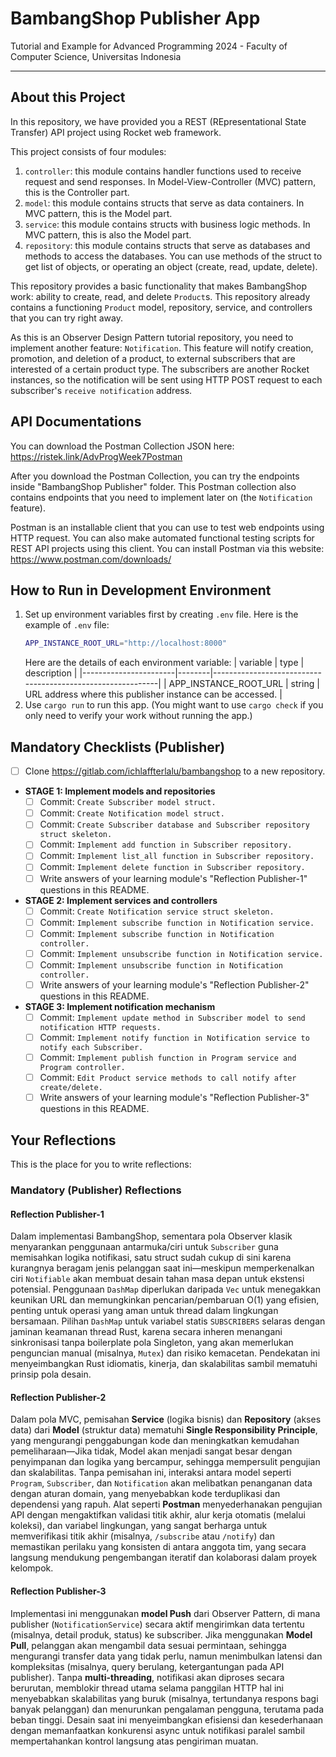 # BambangShop Publisher App
Tutorial and Example for Advanced Programming 2024 - Faculty of Computer Science, Universitas Indonesia

---

## About this Project
In this repository, we have provided you a REST (REpresentational State Transfer) API project using Rocket web framework.

This project consists of four modules:
1.  `controller`: this module contains handler functions used to receive request and send responses.
    In Model-View-Controller (MVC) pattern, this is the Controller part.
2.  `model`: this module contains structs that serve as data containers.
    In MVC pattern, this is the Model part.
3.  `service`: this module contains structs with business logic methods.
    In MVC pattern, this is also the Model part.
4.  `repository`: this module contains structs that serve as databases and methods to access the databases.
    You can use methods of the struct to get list of objects, or operating an object (create, read, update, delete).

This repository provides a basic functionality that makes BambangShop work: ability to create, read, and delete `Product`s.
This repository already contains a functioning `Product` model, repository, service, and controllers that you can try right away.

As this is an Observer Design Pattern tutorial repository, you need to implement another feature: `Notification`.
This feature will notify creation, promotion, and deletion of a product, to external subscribers that are interested of a certain product type.
The subscribers are another Rocket instances, so the notification will be sent using HTTP POST request to each subscriber's `receive notification` address.

## API Documentations

You can download the Postman Collection JSON here: https://ristek.link/AdvProgWeek7Postman

After you download the Postman Collection, you can try the endpoints inside "BambangShop Publisher" folder.
This Postman collection also contains endpoints that you need to implement later on (the `Notification` feature).

Postman is an installable client that you can use to test web endpoints using HTTP request.
You can also make automated functional testing scripts for REST API projects using this client.
You can install Postman via this website: https://www.postman.com/downloads/

## How to Run in Development Environment
1.  Set up environment variables first by creating `.env` file.
    Here is the example of `.env` file:
    ```bash
    APP_INSTANCE_ROOT_URL="http://localhost:8000"
    ```
    Here are the details of each environment variable:
    | variable              | type   | description                                                |
    |-----------------------|--------|------------------------------------------------------------|
    | APP_INSTANCE_ROOT_URL | string | URL address where this publisher instance can be accessed. |
2.  Use `cargo run` to run this app.
    (You might want to use `cargo check` if you only need to verify your work without running the app.)

## Mandatory Checklists (Publisher)
-   [ ] Clone https://gitlab.com/ichlaffterlalu/bambangshop to a new repository.
-   **STAGE 1: Implement models and repositories**
    -   [ ] Commit: `Create Subscriber model struct.`
    -   [ ] Commit: `Create Notification model struct.`
    -   [ ] Commit: `Create Subscriber database and Subscriber repository struct skeleton.`
    -   [ ] Commit: `Implement add function in Subscriber repository.`
    -   [ ] Commit: `Implement list_all function in Subscriber repository.`
    -   [ ] Commit: `Implement delete function in Subscriber repository.`
    -   [ ] Write answers of your learning module's "Reflection Publisher-1" questions in this README.
-   **STAGE 2: Implement services and controllers**
    -   [ ] Commit: `Create Notification service struct skeleton.`
    -   [ ] Commit: `Implement subscribe function in Notification service.`
    -   [ ] Commit: `Implement subscribe function in Notification controller.`
    -   [ ] Commit: `Implement unsubscribe function in Notification service.`
    -   [ ] Commit: `Implement unsubscribe function in Notification controller.`
    -   [ ] Write answers of your learning module's "Reflection Publisher-2" questions in this README.
-   **STAGE 3: Implement notification mechanism**
    -   [ ] Commit: `Implement update method in Subscriber model to send notification HTTP requests.`
    -   [ ] Commit: `Implement notify function in Notification service to notify each Subscriber.`
    -   [ ] Commit: `Implement publish function in Program service and Program controller.`
    -   [ ] Commit: `Edit Product service methods to call notify after create/delete.`
    -   [ ] Write answers of your learning module's "Reflection Publisher-3" questions in this README.

## Your Reflections
This is the place for you to write reflections:

### Mandatory (Publisher) Reflections

#### Reflection Publisher-1

Dalam implementasi BambangShop, sementara pola Observer klasik menyarankan penggunaan antarmuka/ciri untuk `Subscriber` guna memisahkan logika notifikasi, satu struct sudah cukup di sini karena kurangnya beragam jenis pelanggan saat ini—meskipun memperkenalkan ciri `Notifiable` akan membuat desain tahan masa depan untuk ekstensi potensial. Penggunaan `DashMap` diperlukan daripada `Vec` untuk menegakkan keunikan URL dan memungkinkan pencarian/pembaruan O(1) yang efisien, penting untuk operasi yang aman untuk thread dalam lingkungan bersamaan. Pilihan `DashMap` untuk variabel statis `SUBSCRIBERS` selaras dengan jaminan keamanan thread Rust, karena secara inheren menangani sinkronisasi tanpa boilerplate pola Singleton, yang akan memerlukan penguncian manual (misalnya, `Mutex`) dan risiko kemacetan. Pendekatan ini menyeimbangkan Rust idiomatis, kinerja, dan skalabilitas sambil mematuhi prinsip pola desain.

#### Reflection Publisher-2

Dalam pola MVC, pemisahan **Service** (logika bisnis) dan **Repository** (akses data) dari **Model** (struktur data) mematuhi **Single Responsibility Principle**, yang mengurangi penggabungan kode dan meningkatkan kemudahan pemeliharaan—Jika tidak, Model akan menjadi sangat besar dengan penyimpanan dan logika yang bercampur, sehingga mempersulit pengujian dan skalabilitas. Tanpa pemisahan ini, interaksi antara model seperti `Program`, `Subscriber`, dan `Notification` akan melibatkan penanganan data dengan aturan domain, yang menyebabkan kode terduplikasi dan dependensi yang rapuh. Alat seperti **Postman** menyederhanakan pengujian API dengan mengaktifkan validasi titik akhir, alur kerja otomatis (melalui koleksi), dan variabel lingkungan, yang sangat berharga untuk memverifikasi titik akhir (misalnya, `/subscribe` atau `/notify`) dan memastikan perilaku yang konsisten di antara anggota tim, yang secara langsung mendukung pengembangan iteratif dan kolaborasi dalam proyek kelompok.

#### Reflection Publisher-3

Implementasi ini menggunakan **model Push** dari Observer Pattern, di mana publisher (`NotificationService`) secara aktif mengirimkan data tertentu (misalnya, detail produk, status) ke subscriber. Jika menggunakan **Model Pull**, pelanggan akan mengambil data sesuai permintaan, sehingga mengurangi transfer data yang tidak perlu, namun menimbulkan latensi dan kompleksitas (misalnya, query berulang, ketergantungan pada API publisher). Tanpa **multi-threading**, notifikasi akan diproses secara berurutan, memblokir thread utama selama panggilan HTTP hal ini menyebabkan skalabilitas yang buruk (misalnya, tertundanya respons bagi banyak pelanggan) dan menurunkan pengalaman pengguna, terutama pada beban tinggi. Desain saat ini menyeimbangkan efisiensi dan kesederhanaan dengan memanfaatkan konkurensi async untuk notifikasi paralel sambil mempertahankan kontrol langsung atas pengiriman muatan.